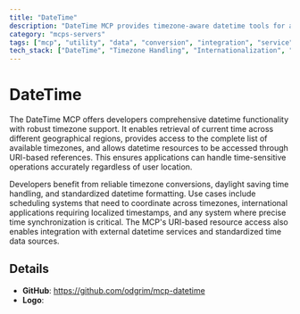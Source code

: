 ```yaml
---
title: "DateTime"
description: "DateTime MCP provides timezone-aware datetime tools for accurate time retrieval across regions and flexible datetime resource access."
category: "mcps-servers"
tags: ["mcp", "utility", "data", "conversion", "integration", "service"]
tech_stack: ["DateTime", "Timezone Handling", "Internationalization", "Scheduling Systems", "Time Synchronization"]
---
```


# DateTime

The DateTime MCP offers developers comprehensive datetime functionality with robust timezone support. It enables retrieval of current time across different geographical regions, provides access to the complete list of available timezones, and allows datetime resources to be accessed through URI-based references. This ensures applications can handle time-sensitive operations accurately regardless of user location.

Developers benefit from reliable timezone conversions, daylight saving time handling, and standardized datetime formatting. Use cases include scheduling systems that need to coordinate across timezones, international applications requiring localized timestamps, and any system where precise time synchronization is critical. The MCP's URI-based resource access also enables integration with external datetime services and standardized time data sources.

## Details

- **GitHub**: https://github.com/odgrim/mcp-datetime
- **Logo**: 
